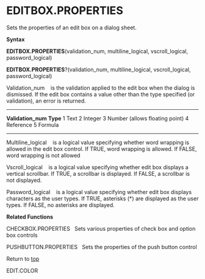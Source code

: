 EDITBOX.PROPERTIES
==================

Sets the properties of an edit box on a dialog sheet.

**Syntax**

**EDITBOX.PROPERTIES**(validation\_num, multiline\_logical,
vscroll\_logical, password\_logical)

**EDITBOX.PROPERTIES**?(validation\_num, multiline\_logical,
vscroll\_logical, password\_logical)

Validation\_num    is the validation applied to the edit box when the
dialog is dismissed. If the edit box contains a value other than the
type specified (or validation), an error is returned.

  --------------------- --------------------------------
  **Validation\_num**   **Type**
  1                     Text
  2                     Integer
  3                     Number (allows floating point)
  4                     Reference
  5                     Formula
  --------------------- --------------------------------

Multiline\_logical    is a logical value specifying whether word
wrapping is allowed in the edit box control. If TRUE, word wrapping is
allowed. If FALSE, word wrapping is not allowed

Vscroll\_logical    is a logical value specifying whether edit box
displays a vertical scrollbar. If TRUE, a scrollbar is displayed. If
FALSE, a scrollbar is not displayed.

Password\_logical    is a logical value specifying whether edit box
displays characters as the user types. If TRUE, asterisks (\*) are
displayed as the user types. If FALSE, no asterisks are displayed.

**Related Functions**

CHECKBOX.PROPERTIES   Sets various properties of check box and option
box controls

PUSHBUTTON.PROPERTIES   Sets the properties of the push button control

Return to [top](#E)

EDIT.COLOR
